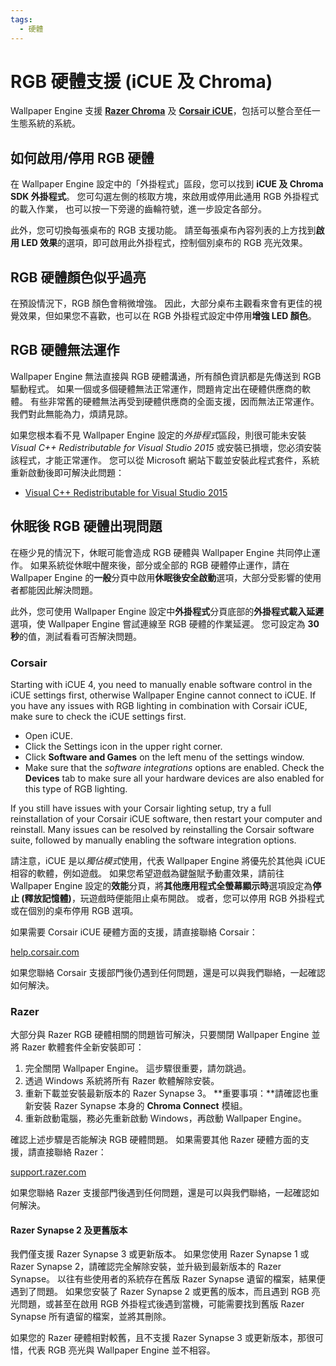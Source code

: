 ```yaml
---
tags:
  - 硬體
---
```


# RGB 硬體支援 (iCUE 及 Chroma)

Wallpaper Engine 支援 [**Razer Chroma**](https://www.razer.com/chroma) 及 [**Corsair iCUE**](https://www.corsair.com/icue)，包括可以整合至任一生態系統的系統。

## 如何啟用/停用 RGB 硬體

在 Wallpaper Engine 設定中的「外掛程式」區段，您可以找到 **iCUE 及 Chroma SDK 外掛程式**。  您可勾選左側的核取方塊，來啟用或停用此通用 RGB 外掛程式的載入作業， 也可以按一下旁邊的齒輪符號，進一步設定各部分。

此外，您可切換每張桌布的 RGB 支援功能。 請至每張桌布內容列表的上方找到**啟用 LED 效果**的選項，即可啟用此外掛程式，控制個別桌布的 RGB 亮光效果。

## RGB 硬體顏色似乎過亮

在預設情況下，RGB 顏色會稍微增強。 因此，大部分桌布主觀看來會有更佳的視覺效果，但如果您不喜歡，也可以在 RGB 外掛程式設定中停用**增強 LED 顏色**。

## RGB 硬體無法運作

Wallpaper Engine 無法直接與 RGB 硬體溝通，所有顏色資訊都是先傳送到 RGB 驅動程式。 如果一個或多個硬體無法正常運作，問題肯定出在硬體供應商的軟體。 有些非常舊的硬體無法再受到硬體供應商的全面支援，因而無法正常運作。 我們對此無能為力，煩請見諒。

如果您根本看不見 Wallpaper Engine 設定的*外掛程式*區段，則很可能未安裝 *Visual C++ Redistributable for Visual Studio 2015* 或安裝已損壞，您必須安裝該程式，才能正常運作。 您可以從 Microsoft 網站下載並安裝此程式套件，系統重新啟動後即可解決此問題：

* [Visual C++ Redistributable for Visual Studio 2015](https://www.microsoft.com/download/details.aspx?id=48145)

## 休眠後 RGB 硬體出現問題

在極少見的情況下，休眠可能會造成 RGB 硬體與 Wallpaper Engine 共同停止運作。 如果系統從休眠中醒來後，部分或全部的 RGB 硬體停止運作，請在 Wallpaper Engine 的**一般**分頁中啟用**休眠後安全啟動**選項，大部分受影響的使用者都能因此解決問題。

此外，您可使用 Wallpaper Engine 設定中**外掛程式**分頁底部的**外掛程式載入延遲**選項，使 Wallpaper Engine 嘗試連線至 RGB 硬體的作業延遲。 您可設定為 **30 秒**的值，測試看看可否解決問題。

### Corsair

Starting with iCUE 4, you need to manually enable software control in the iCUE settings first, otherwise Wallpaper Engine cannot connect to iCUE. If you have any issues with RGB lighting in combination with Corsair iCUE, make sure to check the iCUE settings first.

* Open iCUE.
* Click the Settings icon in the upper right corner.
* Click **Software and Games** on the left menu of the settings window.
* Make sure that the *software integrations* options are enabled. Check the **Devices** tab to make sure all your hardware devices are also enabled for this type of RGB lighting.

If you still have issues with your Corsair lighting setup, try a full reinstallation of your Corsair iCUE software, then restart your computer and reinstall. Many issues can be resolved by reinstalling the Corsair software suite, followed by manually enabling the software integration options.

請注意，iCUE 是以*獨佔模式*使用，代表 Wallpaper Engine 將優先於其他與 iCUE 相容的軟體，例如遊戲。 如果您希望遊戲為鍵盤賦予動畫效果，請前往 Wallpaper Engine 設定的**效能**分頁，將**其他應用程式全螢幕顯示時**選項設定為**停止 (釋放記憶體)**，玩遊戲時便能阻止桌布開啟。 或者，您可以停用 RGB 外掛程式或在個別的桌布停用 RGB 選項。

如果需要 Corsair iCUE 硬體方面的支援，請直接聯絡 Corsair：

[help.corsair.com](https://help.corsair.com/)

如果您聯絡 Corsair 支援部門後仍遇到任何問題，還是可以與我們聯絡，一起確認如何解決。

### Razer

大部分與 Razer RGB 硬體相關的問題皆可解決，只要關閉 Wallpaper Engine 並將 Razer 軟體套件全新安裝即可：

1. 完全關閉 Wallpaper Engine。 這步驟很重要，請勿跳過。
2. 透過 Windows 系統將所有 Razer 軟體解除安裝。
3. 重新下載並安裝最新版本的 Razer Synapse 3。 **重要事項：**請確認也重新安裝 Razer Synapse 本身的 **Chroma Connect** 模組。
4. 重新啟動電腦，務必先重新啟動 Windows，再啟動 Wallpaper Engine。

確認上述步驟是否能解決 RGB 硬體問題。 如果需要其他 Razer 硬體方面的支援，請直接聯絡 Razer：

[support.razer.com](https://support.razer.com/)

如果您聯絡 Razer 支援部門後遇到任何問題，還是可以與我們聯絡，一起確認如何解決。

#### Razer Synapse 2 及更舊版本

我們僅支援 Razer Synapse 3 或更新版本。 如果您使用 Razer Synapse 1 或 Razer Synapse 2，請確認完全解除安裝，並升級到最新版本的 Razer Synapse。 以往有些使用者的系統存在舊版 Razer Synapse 遺留的檔案，結果便遇到了問題。 如果您安裝了 Razer Synapse 2 或更舊的版本，而且遇到 RGB 亮光問題，或甚至在啟用 RGB 外掛程式後遇到當機，可能需要找到舊版 Razer Synapse 所有遺留的檔案，並將其刪除。

如果您的 Razer 硬體相對較舊，且不支援 Razer Synapse 3 或更新版本，那很可惜，代表 RGB 亮光與 Wallpaper Engine 並不相容。
